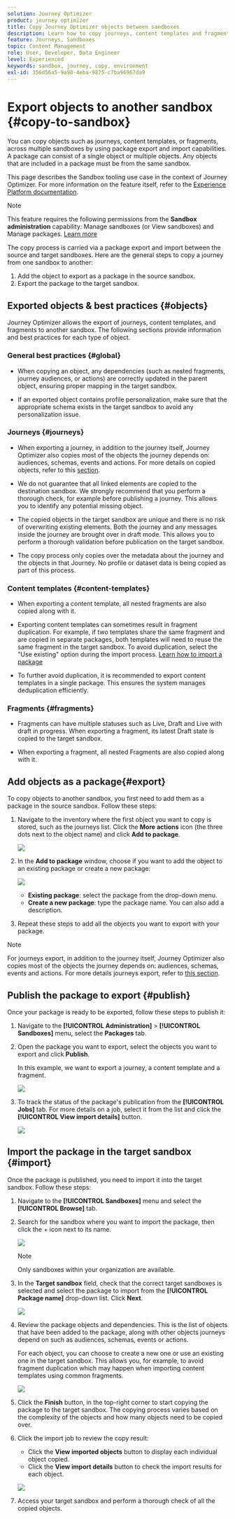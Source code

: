 ```yaml
---
solution: Journey Optimizer
product: journey optimizer
title: Copy Journey Optimizer objects between sandboxes
description: Learn how to copy journeys, content templates and fragments between sandboxes.
feature: Journeys, Sandboxes
topic: Content Management
role: User, Developer, Data Engineer
level: Experienced
keywords: sandbox, journey, copy, environment
exl-id: 356d56a5-9a90-4eba-9875-c7ba96967da9
---
```

# Export objects to another sandbox {#copy-to-sandbox}

You can copy objects such as journeys, content templates, or fragments, across multiple sandboxes by using package export and import capabilities. A package can consist of a single object or multiple objects. Any objects that are included in a package must be from the same sandbox. 

This page describes the Sandbox tooling use case in the context of Journey Optimizer. For more information on the feature itself, refer to the [Experience Platform documentation](https://experienceleague.adobe.com/docs/experience-platform/sandbox/ui/sandbox-tooling.html).

>[!NOTE]
>
>This feature requires the following permissions from the **Sandbox administration** capability: Manage sandboxes (or View sandboxes) and Manage packages. [Learn more](../administration/ootb-permissions.md)

The copy process is carried via a package export and import between the source and target sandboxes. Here are the general steps to copy a journey from one sandbox to another:

1. Add the object to export as a package in the source sandbox. 
1. Export the package to the target sandbox.

## Exported objects & best practices {#objects}

Journey Optimizer allows the export of journeys, content templates, and fragments to another sandbox. The following sections provide information and best practices for each type of object.

### General best practices {#global}

* When copying an object, any dependencies (such as nested fragments, journey audiences, or actions) are correctly updated in the parent object, ensuring proper mapping in the target sandbox.

* If an exported object contains profile personalization, make sure that the appropriate schema exists in the target sandbox to avoid any personalization issue.

### Journeys {#journeys}

* When exporting a journey, in addition to the journey itself, Journey Optimizer also copies most of the objects the journey depends on: audiences, schemas, events and actions. For more details on copied objects, refer to this [section](https://experienceleague.adobe.com/docs/experience-platform/sandbox/ui/sandbox-tooling.html#abobe-journey-optimizer-objects).

* We do not guarantee that all linked elements are copied to the destination sandbox. We strongly recommend that you perform a thorough check, for example before publishing a journey. This allows you to identify any potential missing object. 

* The copied objects in the target sandbox are unique and there is no risk of overwriting existing elements. Both the journey and any messages inside the journey are brought over in draft mode. This allows you to perform a thorough validation before publication on the target sandbox.

* The copy process only copies over the metadata about the journey and the objects in that Journey. No profile or dataset data is being copied as part of this process. 

### Content templates {#content-templates}

* When exporting a content template, all nested fragments are also copied along with it.

* Exporting content templates can sometimes result in fragment duplication. For example, if two templates share the same fragment and are copied in separate packages, both templates will need to reuse the same fragment in the target sandbox. To avoid duplication, select the "Use existing" option during the import process. [Learn how to import a package](#import)

* To further avoid duplication, it is recommended to export content templates in a single package. This ensures the system manages deduplication efficiently.

### Fragments {#fragments}

* Fragments can have multiple statuses such as Live, Draft and Live with draft in progress. When exporting a fragment, its latest Draft state is copied to the target sandbox.

* When exporting a fragment, all nested Fragments are also copied along with it.

## Add objects as a package{#export}

To copy objects to another sandbox, you first need to add them as a package in the source sandbox. Follow these steps:

1. Navigate to the inventory where the first object you want to copy is stored, such as the journeys list. Click the **More actions** icon (the three dots next to the object name) and click **Add to package**.

   ![](assets/journey-sandbox1.png)

1. In the **Add to package** window, choose if you want to add the object to an existing package or create a new package:

   ![](assets/journey-sandbox2.png)

   * **Existing package**: select the package from the drop-down menu.
   * **Create a new package**: type the package name. You can also add a description.

1. Repeat these steps to add all the objects you want to export with your package.

>[!NOTE]
>
>For journeys export, in addition to the journey itself, Journey Optimizer also copies most of the objects the journey depends on: audiences, schemas, events and actions. For more details journeys export, refer to [this section](../building-journeys/copy-to-sandbox.md).

## Publish the package to export {#publish}

Once your package is ready to be exported, follow these steps to publish it:

1. Navigate to the **[!UICONTROL Administration]** > **[!UICONTROL Sandboxes]** menu, select the **Packages** tab.

1. Open the package you want to export, select the objects you want to export and click **Publish**.

   In this example, we want to export a journey, a content template and a fragment.

   ![](assets/journey-sandbox4.png)

1. To track the status of the package's publication from the **[!UICONTROL Jobs]** tab. For more details on a job, select it from the list and click the **[!UICONTROL View import details]** button.

   ![](assets/journey-sandbox9.png)

## Import the package in the target sandbox {#import}

Once the package is published, you need to import it into the target sandbox. Follow these steps:

1. Navigate to the **[!UICONTROL Sandboxes]** menu and select the **[!UICONTROL Browse]** tab.

1. Search for the sandbox where you want to import the package, then click the + icon next to its name.

   ![](assets/journey-sandbox5.png)

   >[!NOTE]
   >
   >Only sandboxes within your organization are available.

1. In the **Target sandbox** field, check that the correct target sandboxes is selected and select the package to import from the **[!UICONTROL Package name]** drop-down list. Click **Next**. 

   ![](assets/journey-sandbox6.png)

1. Review the package objects and dependencies. This is the list of objects that have been added to the package, along with other objects journeys depend on such as audiences, schemas, events or actions. 

   For each object, you can choose to create a new one or use an existing one in the target sandbox. This allows you, for example, to avoid fragment duplication which may happen when importing content templates using common fragments.

   ![](assets/journey-sandbox7.png)

1. Click the **Finish** button, in the top-right corner to start copying the package to the target sandbox. The copying process varies based on the complexity of the objects and how many objects need to be copied over. 

1. Click the import job to review the copy result:

   * Click the **View imported objects** button to display each individual object copied. 
   * Click the **View import details** button to check the import results for each object.

   ![](assets/journey-sandbox8.png)

1. Access your target sandbox and perform a thorough check of all the copied objects.
